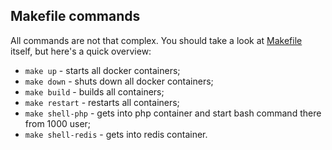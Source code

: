## Makefile commands
All commands are not that complex. You should take a look at [Makefile](/Makefile) itself, but here's a quick overview:
- `make up` - starts all docker containers;
- `make down` - shuts down all docker containers;
- `make build` - builds all containers;
- `make restart` - restarts all containers;
- `make shell-php` - gets into php container and start bash command there from 1000 user;
- `make shell-redis` - gets into redis container.
